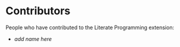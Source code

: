 # Contributors

People who have contributed to the Literate Programming extension:

* _add name here_